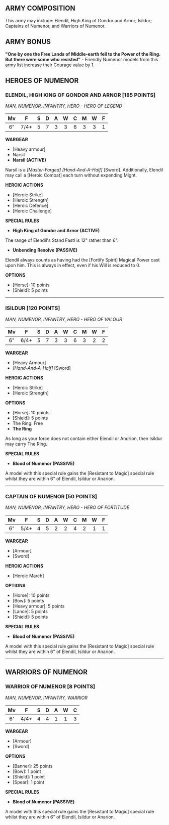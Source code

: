 ﻿## ARMY COMPOSITION

This army may include: Elendil, High King of Gondor and Arnor; Isildur; Captains of Numenor, and Warriors of Numenor.

## ARMY BONUS

**"One by one the Free Lands of Middle-earth fell to the Power of the Ring. But there were some who resisted"** - Friendly Numenor models from this army list increase their Courage value by 1.

## HEROES OF NUMENOR

<div class="unitCard" markdown>

### ELENDIL, HIGH KING OF GONDOR AND ARNOR [185 POINTS]
*MAN, NUMENOR, INFANTRY, HERO - HERO OF LEGEND*

| Mv | F  | S | D | A | W | C | M | W | F |
|:--:|:--:|:-:|:--:|:-:|:-:|:-:|:-:|:-:|:-:|
| 6" | 7/4+ | 5 | 7 | 3 | 3 | 6 | 3 | 3 | 1 |

**WARGEAR**

- [Heavy armour]
- Narsil
- **Narsil (ACTIVE)**

Narsil is a *[Master-Forged]* *[Hand-And-A-Half]* [Sword]. Additionally, Elendil may call a [Heroic Combat] each turn without expending Might.

**HEROIC ACTIONS**

- [Heroic Strike]
- [Heroic Strength]
- [Heroic Defence]
- [Heroic Challenge]

**SPECIAL RULES**

- **High King of Gondor and Arnor (ACTIVE)**

The range of Elendil's Stand Fast! is 12" rather than 6".

- **Unbending Resolve (PASSIVE)**

Elendil always counts as having had the [Fortify Spirit] Magical Power cast upon him. This is always in effect, even if his Will is reduced to 0.

**OPTIONS**

- [Horse]: 10 points
- [Shield]: 5 points

</div>

---

<div class="unitCard" markdown>


### ISILDUR [120 POINTS]
*MAN, NUMENOR, INFANTRY, HERO - HERO OF VALOUR*

| Mv | F  | S | D | A | W | C | M | W | F |
|:--:|:--:|:-:|:--:|:-:|:-:|:-:|:-:|:-:|:-:|
| 6" | 6/4+ | 5 | 7 | 3 | 3 | 6 | 3 | 2 | 2 |

**WARGEAR**

- [Heavy Armour]
- *[Hand-And-A-Half]* [Sword]

**HEROIC ACTIONS**

- [Heroic Strike]
- [Heroic Strength]

**OPTIONS**

- [Horse]: 10 points
- [Shield]: 5 points
- The Ring: Free 
- **The Ring** 

As long as your force does not contain either Elendil or Andrion, then Isildur may carry The Ring.

**SPECIAL RULES**

- **Blood of Numenor (PASSIVE)**

A model with this special rule gains the [Resistant to Magic] special rule whilst they are within 6" of Elendil, Isildur or Anarion.

</div>

---

<div class="unitCard" markdown>


### CAPTAIN OF NUMENOR [50 POINTS]
*MAN, NUMENOR, INFANTRY, HERO - HERO OF FORTITUDE*

| Mv | F  | S | D | A | W | C | M | W | F |
|:--:|:--:|:-:|:--:|:-:|:-:|:-:|:-:|:-:|:-:|
| 6" | 5/4+ | 4 | 5 | 2 | 2 | 4 | 2 | 1 | 1 |

**WARGEAR**

- [Armour] 
- [Sword]

**HEROIC ACTIONS**

- [Heroic March]

**OPTIONS**

- [Horse]: 10 points
- [Bow]: 5 points
- [Heavy armour]: 5 points
- [Lance]: 5 points
- [Shield]: 5 points

**SPECIAL RULES**

- **Blood of Numenor (PASSIVE)**

A model with this special rule gains the [Resistant to Magic] special rule whilst they are within 6" of Elendil, Isildur or Anarion.

</div>

---

## WARRIORS OF NUMENOR

<div class="unitCard" markdown>

### WARRIOR OF NUMENOR [8 POINTS]
*MAN, NUMENOR, INFANTRY, WARRIOR*

| Mv | F  | S | D | A | W | C |
|:--:|:--:|:-:|:--:|:-:|:-:|:-:|
| 6' | 4/4+ | 4 | 4 | 1 | 1 | 3 |

**WARGEAR**

- [Armour] 
- [Sword]

**OPTIONS**

- [Banner]: 25 points
- [Bow]: 1 point
- [Shield]: 1 point
- [Spear]: 1 point

**SPECIAL RULES**

- **Blood of Numenor (PASSIVE)**

A model with this special rule gains the [Resistant to Magic] special rule whilst they are within 6" of Elendil, Isildur or Anarion.

</div>